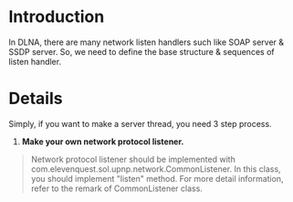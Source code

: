 # Introduction #

In DLNA, there are many network listen handlers such like SOAP server & SSDP server.
So, we need to define the base structure & sequences of listen handler.

# Details #

Simply, if you want to make a server thread, you need 3 step process.

1. **Make your own network protocol listener.**
> Network protocol listener should be implemented with com.elevenquest.sol.upnp.network.CommonListener.
> In this class, you should implement "listen" method.
> For more detail information, refer to the remark of CommonListener class.
